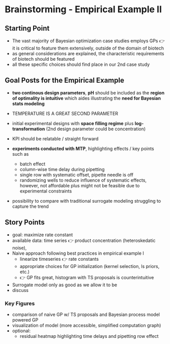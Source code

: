 # Brainstorming - Empirical Example II
## Starting Point
+ The vast majority of Bayesian optimization case studies employs GPs :point_right: it is critical to feature them extensively, outside of the domain of biotech
+ as general considerations are explained, the characteristic requirements of biotech should be featured
+ all these specific choices should find place in our 2nd case study



## Goal Posts for the Empirical Example
+ __two continous design parameters__, __pH__ should be included as the __region of optimality is intuitive__ which aides illustrating the __need for Bayesian stats modeling__

+ TEMPERATURE IS A GREAT SECOND PARAMETER


+ initial experimental designs with __space filling regime__ plus __log-transformation__ (2nd design parameter could be concentration)
+ KPI should be relatable / straight forward 
+ __experiments conducted with MTP__, highlighting effects / key points such as
    + batch effect
    + column-wise time delay during pipetting
    + single row with systematic offset, pipette needle is off
    + randomizing wells to reduce influence of systematic effects, however, not affordable plus might not be feasible due to experimental constraints
+ possibility to compare with traditional surrogate modeling struggling to capture the trend

## Story Points
+ goal: maximize rate constant
+ available data: time series :point_right: product concentration (heteroskedatic noise), 
+ Naive approach following best practices in empirical example I
    + linearize timeseries :point_right: rate constants
    + appropriate choices for GP initialization (kernel selection, ls priors, etc.)
    + :point_right: GP fits great, histogram with TS proposals is counterintuitive
+ Surrogate model only as good as we allow it to be
+ discuss 

### Key Figures
+ comparison of naive GP w/ TS proposals and Bayesian process model powered GP
+ visualization of model (more accessible, simplified computation graph)
+ optional:
    + residual heatmap highlighting time delays and pipetting row effect